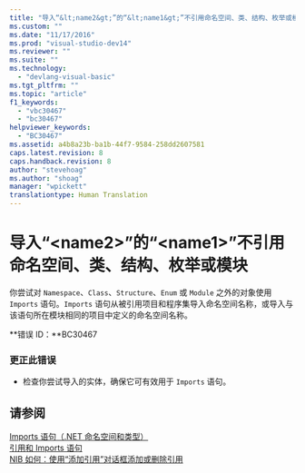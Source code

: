 ```yaml
---
title: "导入“&lt;name2&gt;”的“&lt;name1&gt;”不引用命名空间、类、结构、枚举或模块 | Microsoft Docs"
ms.custom: ""
ms.date: "11/17/2016"
ms.prod: "visual-studio-dev14"
ms.reviewer: ""
ms.suite: ""
ms.technology: 
  - "devlang-visual-basic"
ms.tgt_pltfrm: ""
ms.topic: "article"
f1_keywords: 
  - "vbc30467"
  - "bc30467"
helpviewer_keywords: 
  - "BC30467"
ms.assetid: a4b8a23b-ba1b-44f7-9584-258dd2607581
caps.latest.revision: 8
caps.handback.revision: 8
author: "stevehoag"
ms.author: "shoag"
manager: "wpickett"
translationtype: Human Translation
---
```

# 导入“&lt;name2&gt;”的“&lt;name1&gt;”不引用命名空间、类、结构、枚举或模块
你尝试对 `Namespace`、`Class`、`Structure`、`Enum` 或 `Module` 之外的对象使用 `Imports` 语句。`Imports` 语句从被引用项目和程序集导入命名空间名称，或导入与该语句所在模块相同的项目中定义的命名空间名称。  
  
 **错误 ID：**BC30467  
  
### 更正此错误  
  
-   检查你尝试导入的实体，确保它可有效用于 `Imports` 语句。  
  
## 请参阅  
 [Imports 语句（.NET 命名空间和类型）](../../visual-basic/language-reference/statements/imports-statement-net-namespace-and-type.md)   
 [引用和 Imports 语句](../../visual-basic/programming-guide/program-structure/references-and-the-imports-statement.md)   
 [NIB 如何：使用“添加引用”对话框添加或删除引用](http://msdn.microsoft.com/zh-cn/3bd75d61-f00c-47c0-86a2-dd1f20e231c9)